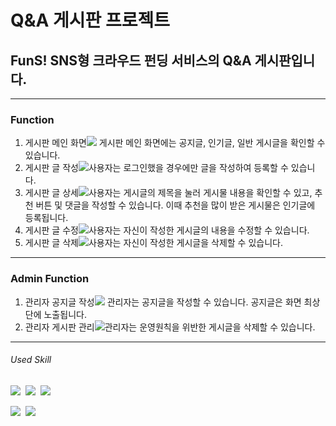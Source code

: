 # Q&A 게시판 프로젝트
## FunS! SNS형 크라우드 펀딩 서비스의 Q&A 게시판입니다. 
------------
### Function
<ol>
    <li>게시판 메인 화면<img src="https://github.com/9619pjw/springbootboard/assets/97871451/4ef97c1b-4a18-46dc-9952-ffd0d3be6145"> 게시판 메인 화면에는 공지글, 인기글, 일반 게시글을 확인할 수 있습니다.  </li>
    <li>게시판 글 작성<img src="https://github.com/9619pjw/springbootboard/assets/97871451/ac5e4d8c-bab7-4d3e-8ad9-4818e9d2518b">사용자는 로그인했을 경우에만 글을 작성하여 등록할 수 있습니다.  </li>
    <li>게시판 글 상세<img src ="https://github.com/9619pjw/springbootboard/assets/97871451/02a77067-1c5c-4c5f-bbbe-dadce1a31631">사용자는 게시글의 제목을 눌러 게시물 내용을 확인할 수 있고, 추천 버튼 및 댓글을 작성할 수 있습니다. 이때 추천을 많이 받은 게시물은 인기글에 등록됩니다.  </li>
    <li>게시판 글 수정<img src="https://github.com/9619pjw/springbootboard/assets/97871451/a71a4437-ce74-4373-99de-f4536aa0bf51">사용자는 자신이 작성한 게시글의 내용을 수정할 수 있습니다.  </li>
    <li>게시판 글 삭제<img src="https://github.com/9619pjw/springbootboard/assets/97871451/3876857a-cd5f-4b7a-8dbe-9e05f94c2ce7">사용자는 자신이 작성한 게시글을 삭제할 수 있습니다.  </li>
</ol>

------------
### Admin Function
<ol>
    <li>관리자 공지글 작성<img src="https://github.com/9619pjw/springbootboard/assets/97871451/a4a070b4-1e58-487e-92b2-fd512377cdaa"> 관리자는 공지글을 작성할 수 있습니다. 공지글은 화면 최상단에 노출됩니다.  </li>
    <li>관리자 게시판 관리<img src="https://github.com/9619pjw/springbootboard/assets/97871451/dc8226e7-d143-425b-a7b4-c29c96ece275">관리자는 운영원칙을 위반한 게시글을 삭제할 수 있습니다.  </li>
</ol>

------------
###### Used Skill
<p>
<img src="https://img.shields.io/badge/Java-007396?style=for-the-badge&logo=OpenJDK&logoColor=white"/>&nbsp;
<img src="https://img.shields.io/badge/Spring-6DB33F?style=for-the-badge&logo=Spring&logoColor=green">&nbsp;
<img src="https://img.shields.io/badge/Spring Boot-6DB33F?style=for-the-badge&logo=Spring Boot&logoColor=yellow">&nbsp;
</p>

<p>
<img src="https://img.shields.io/badge/Next.js-000000?style=for-the-badge&logo=Next.js&logoColor=white">&nbsp;
<img src="https://img.shields.io/badge/Tailwind CSS-06B6D4?style=for-the-badge&logo=Tailwind CSS&logoColor=white">&nbsp;
</p>
